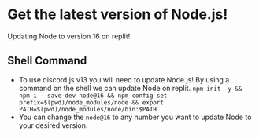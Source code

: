 # Get the latest version of Node.js!
Updating Node to version 16 on replit!

## Shell Command
- To use discord.js v13 you will need to update Node.js! By using a command on the shell we can update Node on replit.
`npm init -y && npm i --save-dev node@16 && npm config set prefix=$(pwd)/node_modules/node && export PATH=$(pwd)/node_modules/node/bin:$PATH`
- You can change the `node@16` to any number you want to update Node to your desired version.
